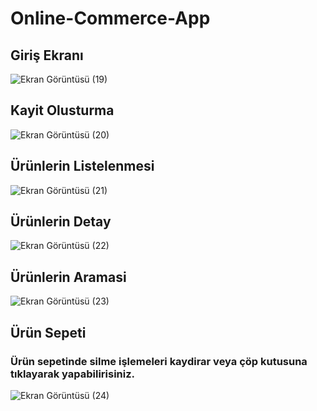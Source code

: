 # Online-Commerce-App
<h2>Giriş Ekranı</h2>

 ![Ekran Görüntüsü (19)](https://user-images.githubusercontent.com/71428865/154801588-8530fb47-9c44-43aa-914c-7f161d9928b1.png)

<h2>Kayit Olusturma</h2>

![Ekran Görüntüsü (20)](https://user-images.githubusercontent.com/71428865/154801017-6fedda5f-38bf-4b84-b7a6-d4b60e5c9e30.png)

<h2>Ürünlerin Listelenmesi</h2>

![Ekran Görüntüsü (21)](https://user-images.githubusercontent.com/71428865/154801048-c2a4533c-2a75-4e0b-a637-384713224ca5.png)

<h2>Ürünlerin Detay</h2> 

![Ekran Görüntüsü (22)](https://user-images.githubusercontent.com/71428865/154801073-014ad791-f441-479a-abc7-0ce66a83ee21.png)

<h2>Ürünlerin Aramasi</h2>

![Ekran Görüntüsü (23)](https://user-images.githubusercontent.com/71428865/154801104-f954a522-78bd-420e-99f8-982c3d6291a3.png)

<h2>Ürün Sepeti</h2>
<h3>Ürün sepetinde silme işlemeleri kaydirar veya çöp kutusuna tıklayarak yapabilirisiniz.</h3>

![Ekran Görüntüsü (24)](https://user-images.githubusercontent.com/71428865/154801155-84348cb7-bf04-4d18-9032-07878e141663.png)

